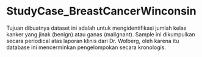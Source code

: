 # StudyCase_BreastCancerWinconsin
Tujuan dibuatnya dataset ini adalah untuk mengidentifikasi jumlah kelas kanker yang jinak (benign) atau ganas (malignant). Sample ini dikumpulkan secara periodical atas laporan klinis dari Dr. Wolberg, oleh karena itu database ini mencerminkan pengelompokan secara kronologis. 
